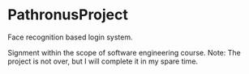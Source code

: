 # PathronusProject
Face recognition based login system.


Signment within the scope of software engineering course.
Note: The project is not over, but I will complete it in my spare time.
